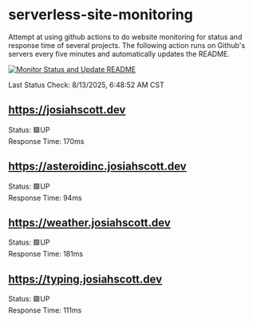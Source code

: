 # serverless-site-monitoring
Attempt at using github actions to do website monitoring for status and response time of several projects. The following action runs on Github's servers every five minutes and automatically updates the README.  

[![Monitor Status and Update README](https://github.com/JosiahSco/serverless-site-monitoring/actions/workflows/monitor.yaml/badge.svg)](https://github.com/JosiahSco/serverless-site-monitoring/actions/workflows/monitor.yaml)

Last Status Check: 8/13/2025, 6:48:52 AM CST

## https://josiahscott.dev
Status: 🟩UP  
Response Time: 170ms

## https://asteroidinc.josiahscott.dev
Status: 🟩UP  
Response Time: 94ms

## https://weather.josiahscott.dev
Status: 🟩UP  
Response Time: 181ms

## https://typing.josiahscott.dev
Status: 🟩UP  
Response Time: 111ms

